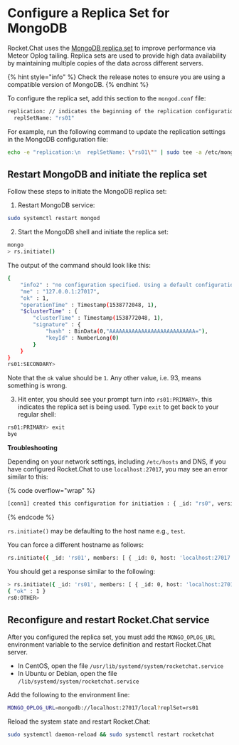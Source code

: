 # Configure a Replica Set for MongoDB

Rocket.Chat uses the [MongoDB replica set](http://docs.mongodb.org/manual/replication/) to improve performance via Meteor Oplog tailing. Replica sets are used to provide high data availability by maintaining multiple copies of the data across different servers.

{% hint style="info" %}
Check the release notes to ensure you are using a compatible version of MongoDB.
{% endhint %}

To configure the replica set, add this section to the `mongod.conf` file:

```bash
replication: // indicates the beginning of the replication configuration section
  replSetName: "rs01"
```

For example, run the following command to update the replication settings in the MongoDB configuration file:

```bash
echo -e "replication:\n  replSetName: \"rs01\"" | sudo tee -a /etc/mongod.conf
```

## Restart MongoDB and initiate the replica set

Follow these steps to initiate the MongoDB replica set:

1. Restart MongoDB service:

```bash
sudo systemctl restart mongod
```

2. Start the MongoDB shell and initiate the replica set:

```bash
mongo
> rs.initiate()
```

The output of the command should look like this:

```bash
{
    "info2" : "no configuration specified. Using a default configuration for the set",
    "me" : "127.0.0.1:27017",
    "ok" : 1,
    "operationTime" : Timestamp(1538772048, 1),
    "$clusterTime" : {
        "clusterTime" : Timestamp(1538772048, 1),
        "signature" : {
            "hash" : BinData(0,"AAAAAAAAAAAAAAAAAAAAAAAAAAA="),
            "keyId" : NumberLong(0)
        }
    }
}
rs01:SECONDARY>
```

Note that the `ok` value should be `1`. Any other value, i.e. 93, means something is wrong.

3. Hit enter, you should see your prompt turn into `rs01:PRIMARY>`, this indicates the replica set is being used. Type `exit` to get back to your regular shell:

```bash
rs01:PRIMARY> exit
bye
```

**Troubleshooting**

Depending on your network settings, including `/etc/hosts` and DNS, if you have configured Rocket.Chat to use `localhost:27017`, you may see an error similar to this:

{% code overflow="wrap" %}
```bash
[conn1] created this configuration for initiation : { _id: "rs0", version: 1, members: [ { _id: 0, host: "test:27017" } ] }
```
{% endcode %}

`rs.initiate()` may be defaulting to the host name e.g., `test`.

You can force a different hostname as follows:

```bash
rs.initiate({ _id: 'rs01', members: [ { _id: 0, host: 'localhost:27017' } ]})
```

You should get a response similar to the following:

```bash
> rs.initiate({ _id: 'rs01', members: [ { _id: 0, host: 'localhost:27017' } ]})
{ "ok" : 1 }
rs0:OTHER>
```

## Reconfigure and restart Rocket.Chat service

After you configured the replica set, you must add the `MONGO_OPLOG_URL` environment variable to the service definition and restart Rocket.Chat server.

* In CentOS, open the file `/usr/lib/systemd/system/rocketchat.service`
* In Ubuntu or Debian, open the file `/lib/systemd/system/rocketchat.service`

Add the following to the environment line:

```bash
MONGO_OPLOG_URL=mongodb://localhost:27017/local?replSet=rs01
```

Reload the system state and restart Rocket.Chat:

```bash
sudo systemctl daemon-reload && sudo systemctl restart rocketchat
```
